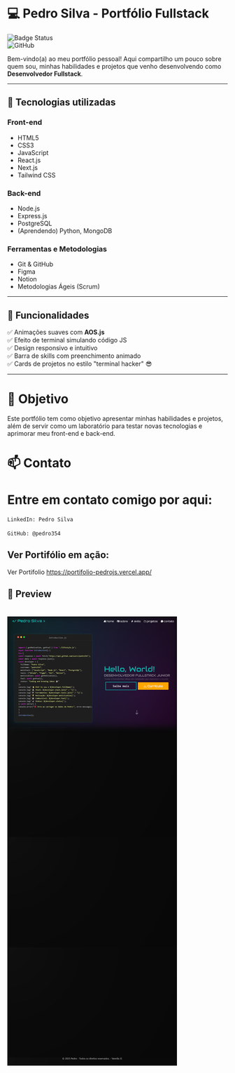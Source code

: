 # 💻 Pedro Silva - Portfólio Fullstack

![Badge Status](https://img.shields.io/badge/Status-Em%20desenvolvimento-green)  
![GitHub](https://img.shields.io/badge/Made%20by-Pedro%20Silva-blue)

Bem-vindo(a) ao meu portfólio pessoal! Aqui compartilho um pouco sobre quem sou, minhas habilidades e projetos que venho desenvolvendo como **Desenvolvedor Fullstack**.

---

## 🚀 Tecnologias utilizadas

### Front-end
- HTML5
- CSS3
- JavaScript
- React.js
- Next.js
- Tailwind CSS

### Back-end
- Node.js
- Express.js
- PostgreSQL
- (Aprendendo) Python, MongoDB

### Ferramentas e Metodologias
- Git & GitHub
- Figma
- Notion
- Metodologias Ágeis (Scrum)

---

## 🌟 Funcionalidades

✅ Animações suaves com **AOS.js**  
✅ Efeito de terminal simulando código JS  
✅ Design responsivo e intuitivo  
✅ Barra de skills com preenchimento animado  
✅ Cards de projetos no estilo "terminal hacker" 😎

---

# 🎯 Objetivo

 Este portfólio tem como objetivo apresentar minhas habilidades e projetos, além de servir como um laboratório para testar novas tecnologias e aprimorar meu front-end e back-end.
# 📫 Contato

# Entre em contato comigo por aqui:

    LinkedIn: Pedro Silva

    GitHub: @pedro354

## Ver Portifólio em ação:

Ver Portifolio https://portifolio-pedrojs.vercel.app/

## 📸 Preview

# ![alt text](image.png)

